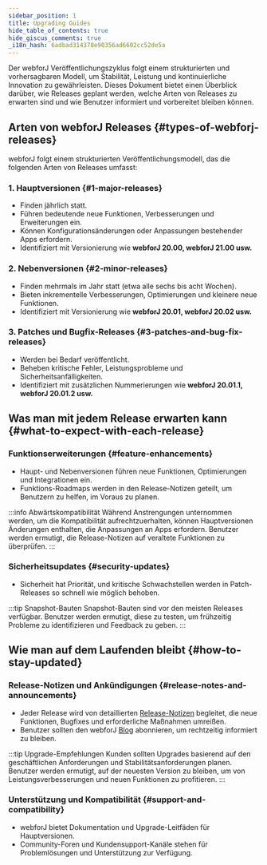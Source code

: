 ```yaml
---
sidebar_position: 1
title: Upgrading Guides
hide_table_of_contents: true
hide_giscus_comments: true
_i18n_hash: 6adbad314378e90356ad6602cc52de5a
---
```

<Head>
  <style>{`
  .container {
    max-width: 65em !important;
  }
  `}</style>
</Head>

Der webforJ Veröffentlichungszyklus folgt einem strukturierten und vorhersagbaren Modell, um Stabilität, Leistung und kontinuierliche Innovation zu gewährleisten. Dieses Dokument bietet einen Überblick darüber, wie Releases geplant werden, welche Arten von Releases zu erwarten sind und wie Benutzer informiert und vorbereitet bleiben können.

## Arten von webforJ Releases {#types-of-webforj-releases}

webforJ folgt einem strukturierten Veröffentlichungsmodell, das die folgenden Arten von Releases umfasst:

### 1. Hauptversionen {#1-major-releases}
- Finden jährlich statt.
- Führen bedeutende neue Funktionen, Verbesserungen und Erweiterungen ein.
- Können Konfigurationsänderungen oder Anpassungen bestehender Apps erfordern.
- Identifiziert mit Versionierung wie **webforJ 20.00, webforJ 21.00 usw.**

### 2. Nebenversionen {#2-minor-releases}
- Finden mehrmals im Jahr statt (etwa alle sechs bis acht Wochen).
- Bieten inkrementelle Verbesserungen, Optimierungen und kleinere neue Funktionen.
- Identifiziert mit Versionierung wie **webforJ 20.01, webforJ 20.02 usw.**

### 3. Patches und Bugfix-Releases {#3-patches-and-bug-fix-releases}
- Werden bei Bedarf veröffentlicht.
- Beheben kritische Fehler, Leistungsprobleme und Sicherheitsanfälligkeiten.
- Identifiziert mit zusätzlichen Nummerierungen wie **webforJ 20.01.1, webforJ 20.01.2 usw.**

## Was man mit jedem Release erwarten kann {#what-to-expect-with-each-release}

### Funktionserweiterungen {#feature-enhancements}
- Haupt- und Nebenversionen führen neue Funktionen, Optimierungen und Integrationen ein.
- Funktions-Roadmaps werden in den Release-Notizen geteilt, um Benutzern zu helfen, im Voraus zu planen.

:::info Abwärtskompatibilität
Während Anstrengungen unternommen werden, um die Kompatibilität aufrechtzuerhalten, können Hauptversionen Änderungen enthalten, die Anpassungen an Apps erfordern. Benutzer werden ermutigt, die Release-Notizen auf veraltete Funktionen zu überprüfen.
:::

### Sicherheitsupdates {#security-updates}
- Sicherheit hat Priorität, und kritische Schwachstellen werden in Patch-Releases so schnell wie möglich behoben.

:::tip Snapshot-Bauten
Snapshot-Bauten sind vor den meisten Releases verfügbar. Benutzer werden ermutigt, diese zu testen, um frühzeitig Probleme zu identifizieren und Feedback zu geben.
:::

## Wie man auf dem Laufenden bleibt {#how-to-stay-updated}

### Release-Notizen und Ankündigungen {#release-notes-and-announcements}
- Jeder Release wird von detaillierten [Release-Notizen](https://github.com/webforj/webforj/releases) begleitet, die neue Funktionen, Bugfixes und erforderliche Maßnahmen umreißen.
- Benutzer sollten den webforJ [Blog](../../blog) abonnieren, um rechtzeitig informiert zu bleiben.

:::tip Upgrade-Empfehlungen
Kunden sollten Upgrades basierend auf den geschäftlichen Anforderungen und Stabilitätsanforderungen planen. Benutzer werden ermutigt, auf der neuesten Version zu bleiben, um von Leistungsverbesserungen und neuen Funktionen zu profitieren.
:::

### Unterstützung und Kompatibilität {#support-and-compatibility}
- webforJ bietet Dokumentation und Upgrade-Leitfäden für Hauptversionen.
- Community-Foren und Kundensupport-Kanäle stehen für Problemlösungen und Unterstützung zur Verfügung.

<DocCardList className="topics-section" />
